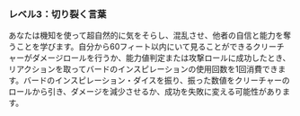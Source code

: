 ### レベル3：切り裂く言葉

あなたは機知を使って超自然的に気をそらし、混乱させ、他者の自信と能力を奪うことを学びます。自分から60フィート以内にいて見ることができるクリーチャーがダメージロールを行うか、能力値判定または攻撃ロールに成功したとき、リアクションを取ってバードのインスピレーションの使用回数を1回消費できます。バードのインスピレーション・ダイスを振り、振った数値をクリーチャーのロールから引き、ダメージを減少させるか、成功を失敗に変える可能性があります。
